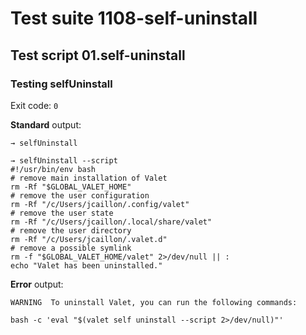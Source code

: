 # Test suite 1108-self-uninstall

## Test script 01.self-uninstall

### Testing selfUninstall

Exit code: `0`

**Standard** output:

```plaintext
→ selfUninstall

→ selfUninstall --script
#!/usr/bin/env bash
# remove main installation of Valet
rm -Rf "$GLOBAL_VALET_HOME"
# remove the user configuration
rm -Rf "/c/Users/jcaillon/.config/valet"
# remove the user state
rm -Rf "/c/Users/jcaillon/.local/share/valet"
# remove the user directory
rm -Rf "/c/Users/jcaillon/.valet.d"
# remove a possible symlink
rm -f "$GLOBAL_VALET_HOME/valet" 2>/dev/null || :
echo "Valet has been uninstalled."

```

**Error** output:

```log
WARNING  To uninstall Valet, you can run the following commands:

bash -c 'eval "$(valet self uninstall --script 2>/dev/null)"'
```


